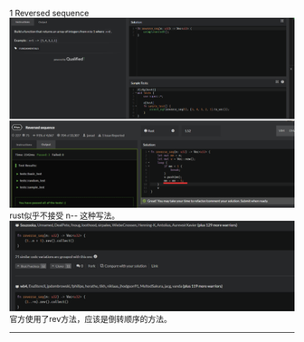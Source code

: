 1 Reversed sequence
![](images/2021-07-13-15-33-46.png)
![](images/2021-07-13-15-50-17.png)
rust似乎不接受 n-- 这种写法。
![](images/2021-07-13-15-51-36.png)
官方使用了rev方法，应该是倒转顺序的方法。
***
